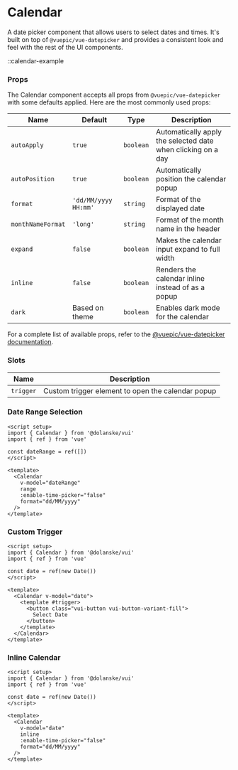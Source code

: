 # Calendar

A date picker component that allows users to select dates and times. It's built on top of `@vuepic/vue-datepicker` and provides a consistent look and feel with the rest of the UI components.

::calendar-example

### Props

The Calendar component accepts all props from `@vuepic/vue-datepicker` with some defaults applied. Here are the most commonly used props:

| Name              | Default              | Type      | Description                                                  |
| ----------------- | -------------------- | --------- | ------------------------------------------------------------ |
| `autoApply`       | `true`               | `boolean` | Automatically apply the selected date when clicking on a day |
| `autoPosition`    | `true`               | `boolean` | Automatically position the calendar popup                    |
| `format`          | `'dd/MM/yyyy HH:mm'` | `string`  | Format of the displayed date                                 |
| `monthNameFormat` | `'long'`             | `string`  | Format of the month name in the header                       |
| `expand`          | `false`              | `boolean` | Makes the calendar input expand to full width                |
| `inline`          | `false`              | `boolean` | Renders the calendar inline instead of as a popup            |
| `dark`            | Based on theme       | `boolean` | Enables dark mode for the calendar                           |

For a complete list of available props, refer to the [@vuepic/vue-datepicker documentation](https://vue3datepicker.com/).

### Slots

| Name      | Description                                       |
| --------- | ------------------------------------------------- |
| `trigger` | Custom trigger element to open the calendar popup |

### Date Range Selection

```vue
<script setup>
import { Calendar } from '@dolanske/vui'
import { ref } from 'vue'

const dateRange = ref([])
</script>

<template>
  <Calendar
    v-model="dateRange"
    range
    :enable-time-picker="false"
    format="dd/MM/yyyy"
  />
</template>
```

### Custom Trigger

```vue
<script setup>
import { Calendar } from '@dolanske/vui'
import { ref } from 'vue'

const date = ref(new Date())
</script>

<template>
  <Calendar v-model="date">
    <template #trigger>
      <button class="vui-button vui-button-variant-fill">
        Select Date
      </button>
    </template>
  </Calendar>
</template>
```

### Inline Calendar

```vue
<script setup>
import { Calendar } from '@dolanske/vui'
import { ref } from 'vue'

const date = ref(new Date())
</script>

<template>
  <Calendar
    v-model="date"
    inline
    :enable-time-picker="false"
    format="dd/MM/yyyy"
  />
</template>
```

